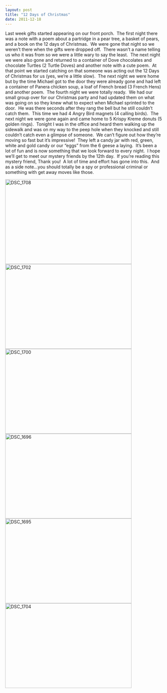 ```yaml
---
layout: post
title: "12 Days of Christmas"
date: 2011-12-18
---
```


<p>Last week gifts started appearing on our front porch.&#160; The first night there was a note with a poem about a partridge in a pear tree, a basket of pears, and a book on the 12 days of Christmas.&#160; We were gone that night so we weren’t there when the gifts were dropped off.&#160; There wasn’t a name telling us who it was from so we were a little wary to say the least.&#160; The next night we were also gone and returned to a container of Dove chocolates and chocolate Turtles (2 Turtle Doves) and another note with a cute poem.&#160; At that point we started catching on that someone was acting out the 12 Days of Christmas for us (yes, we’re a little slow).&#160; The next night we were home but by the time Michael got to the door they were already gone and had left a container of Panera chicken soup, a loaf of French bread (3 French Hens) and another poem.&#160; The fourth night we were totally ready.&#160; We had our small group over for our Christmas party and had updated them on what was going on so they knew what to expect when Michael sprinted to the door.&#160; He was there seconds after they rang the bell but he still couldn’t catch them.&#160; This time we had 4 Angry Bird magnets (4 calling birds).&#160; The next night we were gone again and came home to 5 Krispy Kreme donuts (5 golden rings).&#160; Tonight I was in the office and heard them walking up the sidewalk and was on my way to the peep hole when they knocked and still couldn’t catch even a glimpse of someone.&#160; We can’t figure out how they’re moving so fast but it’s impressive!&#160; They left a candy jar with red, green, white and gold candy or our “eggs” from the 6 geese a laying.&#160; It’s been a lot of fun and is now something that we look forward to every night.&#160; I hope we’ll get to meet our mystery friends by the 12th day.&#160; If you’re reading this mystery friend, Thank you!&#160; A lot of time and effort has gone into this.&#160; And as a side note…you should totally be a spy or professional criminal or something with get away moves like those.&#160; </p>  <p><a href="/thepaladinos/assets/images/DSC_1708.jpg" target="_blank"><img style="background-image: none; border-right-width: 0px; padding-left: 0px; padding-right: 0px; display: inline; border-top-width: 0px; border-bottom-width: 0px; border-left-width: 0px; padding-top: 0px" title="DSC_1708" border="0" alt="DSC_1708" src="/thepaladinos/assets/images/DSC_1708_thumb.jpg" width="404" height="270" /></a><a href="/thepaladinos/assets/images/DSC_1702.jpg" target="_blank"><img style="background-image: none; border-right-width: 0px; padding-left: 0px; padding-right: 0px; display: inline; border-top-width: 0px; border-bottom-width: 0px; border-left-width: 0px; padding-top: 0px" title="DSC_1702" border="0" alt="DSC_1702" src="/thepaladinos/assets/images/DSC_1702_thumb.jpg" width="404" height="270" /></a><a href="/thepaladinos/assets/images/DSC_1700.jpg" target="_blank"><img style="background-image: none; border-right-width: 0px; padding-left: 0px; padding-right: 0px; display: inline; border-top-width: 0px; border-bottom-width: 0px; border-left-width: 0px; padding-top: 0px" title="DSC_1700" border="0" alt="DSC_1700" src="/thepaladinos/assets/images/DSC_1700_thumb.jpg" width="404" height="270" /></a><a href="/thepaladinos/assets/images/DSC_1696.jpg" target="_blank"><img style="background-image: none; border-right-width: 0px; padding-left: 0px; padding-right: 0px; display: inline; border-top-width: 0px; border-bottom-width: 0px; border-left-width: 0px; padding-top: 0px" title="DSC_1696" border="0" alt="DSC_1696" src="/thepaladinos/assets/images/DSC_1696_thumb.jpg" width="404" height="270" /></a><a href="/thepaladinos/assets/images/DSC_1695.jpg" target="_blank"><img style="background-image: none; border-right-width: 0px; padding-left: 0px; padding-right: 0px; display: inline; border-top-width: 0px; border-bottom-width: 0px; border-left-width: 0px; padding-top: 0px" title="DSC_1695" border="0" alt="DSC_1695" src="/thepaladinos/assets/images/DSC_1695_thumb.jpg" width="404" height="270" /></a><a href="/thepaladinos/assets/images/DSC_1704.jpg" target="_blank"><img style="background-image: none; border-bottom: 0px; border-left: 0px; padding-left: 0px; padding-right: 0px; display: inline; border-top: 0px; border-right: 0px; padding-top: 0px" title="DSC_1704" border="0" alt="DSC_1704" src="/thepaladinos/assets/images/DSC_1704_thumb.jpg" width="404" height="270" /></a></p>
